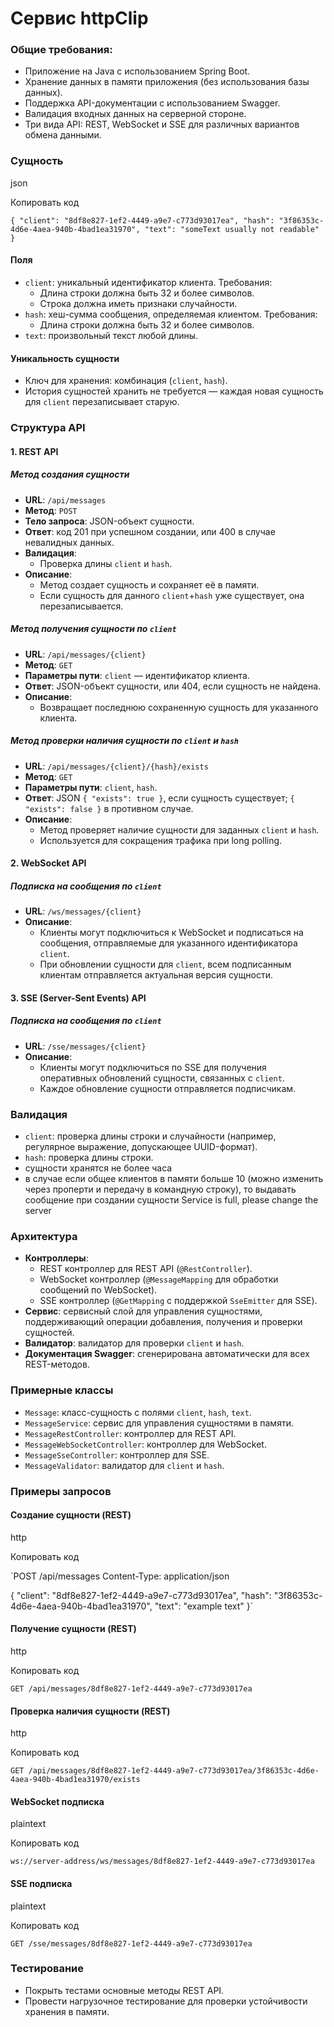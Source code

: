 
# Сервис httpClip

### Общие требования:

-   Приложение на Java с использованием Spring Boot.
-   Хранение данных в памяти приложения (без использования базы данных).
-   Поддержка API-документации с использованием Swagger.
-   Валидация входных данных на серверной стороне.
-   Три вида API: REST, WebSocket и SSE для различных вариантов обмена данными.

### Сущность

json

Копировать код

`{
  "client": "8df8e827-1ef2-4449-a9e7-c773d93017ea",
  "hash": "3f86353c-4d6e-4aea-940b-4bad1ea31970",
  "text": "someText usually not readable"
}` 

#### Поля

-   `client`: уникальный идентификатор клиента. Требования:
    -   Длина строки должна быть 32 и более символов.
    -   Строка должна иметь признаки случайности.
-   `hash`: хеш-сумма сообщения, определяемая клиентом. Требования:
    -   Длина строки должна быть 32 и более символов.
-   `text`: произвольный текст любой длины.

#### Уникальность сущности

-   Ключ для хранения: комбинация (`client`, `hash`).
-   История сущностей хранить не требуется — каждая новая сущность для `client` перезаписывает старую.

### Структура API

#### 1. REST API

##### Метод создания сущности

-   **URL**: `/api/messages`
-   **Метод**: `POST`
-   **Тело запроса**: JSON-объект сущности.
-   **Ответ**: код 201 при успешном создании, или 400 в случае невалидных данных.
-   **Валидация**:
    -   Проверка длины `client` и `hash`.
-   **Описание**:
    -   Метод создает сущность и сохраняет её в памяти.
    -   Если сущность для данного `client`+`hash` уже существует, она перезаписывается.

##### Метод получения сущности по `client`

-   **URL**: `/api/messages/{client}`
-   **Метод**: `GET`
-   **Параметры пути**: `client` — идентификатор клиента.
-   **Ответ**: JSON-объект сущности, или 404, если сущность не найдена.
-   **Описание**:
    -   Возвращает последнюю сохраненную сущность для указанного клиента.

##### Метод проверки наличия сущности по `client` и `hash`

-   **URL**: `/api/messages/{client}/{hash}/exists`
-   **Метод**: `GET`
-   **Параметры пути**: `client`, `hash`.
-   **Ответ**: JSON `{ "exists": true }`, если сущность существует; `{ "exists": false }` в противном случае.
-   **Описание**:
    -   Метод проверяет наличие сущности для заданных `client` и `hash`.
    -   Используется для сокращения трафика при long polling.

#### 2. WebSocket API

##### Подписка на сообщения по `client`

-   **URL**: `/ws/messages/{client}`
-   **Описание**:
    -   Клиенты могут подключиться к WebSocket и подписаться на сообщения, отправляемые для указанного идентификатора `client`.
    -   При обновлении сущности для `client`, всем подписанным клиентам отправляется актуальная версия сущности.

#### 3. SSE (Server-Sent Events) API

##### Подписка на сообщения по `client`

-   **URL**: `/sse/messages/{client}`
-   **Описание**:
    -   Клиенты могут подключиться по SSE для получения оперативных обновлений сущности, связанных с `client`.
    -   Каждое обновление сущности отправляется подписчикам.

### Валидация

-   `client`: проверка длины строки и случайности (например, регулярное выражение, допускающее UUID-формат).
-   `hash`: проверка длины строки.
-   сущности хранятся не более часа
-   в случае если общее клиентов в памяти больше 10 (можно изменить через проперти и передачу в командную строку), то выдавать сообщение при создании сущности Service is full, please change the server
  
### Архитектура

-   **Контроллеры**:
    -   REST контроллер для REST API (`@RestController`).
    -   WebSocket контроллер (`@MessageMapping` для обработки сообщений по WebSocket).
    -   SSE контроллер (`@GetMapping` с поддержкой `SseEmitter` для SSE).
-   **Сервис**: сервисный слой для управления сущностями, поддерживающий операции добавления, получения и проверки сущностей.
-   **Валидатор**: валидатор для проверки `client` и `hash`.
-   **Документация Swagger**: сгенерирована автоматически для всех REST-методов.

### Примерные классы

-   `Message`: класс-сущность с полями `client`, `hash`, `text`.
-   `MessageService`: сервис для управления сущностями в памяти.
-   `MessageRestController`: контроллер для REST API.
-   `MessageWebSocketController`: контроллер для WebSocket.
-   `MessageSseController`: контроллер для SSE.
-   `MessageValidator`: валидатор для `client` и `hash`.

### Примеры запросов

#### Создание сущности (REST)

http

Копировать код

`POST /api/messages
Content-Type: application/json

{
  "client": "8df8e827-1ef2-4449-a9e7-c773d93017ea",
  "hash": "3f86353c-4d6e-4aea-940b-4bad1ea31970",
  "text": "example text"
}` 

#### Получение сущности (REST)

http

Копировать код

`GET /api/messages/8df8e827-1ef2-4449-a9e7-c773d93017ea` 

#### Проверка наличия сущности (REST)

http

Копировать код

`GET /api/messages/8df8e827-1ef2-4449-a9e7-c773d93017ea/3f86353c-4d6e-4aea-940b-4bad1ea31970/exists` 

#### WebSocket подписка

plaintext

Копировать код

`ws://server-address/ws/messages/8df8e827-1ef2-4449-a9e7-c773d93017ea` 

#### SSE подписка

plaintext

Копировать код

`GET /sse/messages/8df8e827-1ef2-4449-a9e7-c773d93017ea` 

### Тестирование

-   Покрыть тестами основные методы REST API.
-   Провести нагрузочное тестирование для проверки устойчивости хранения в памяти.


